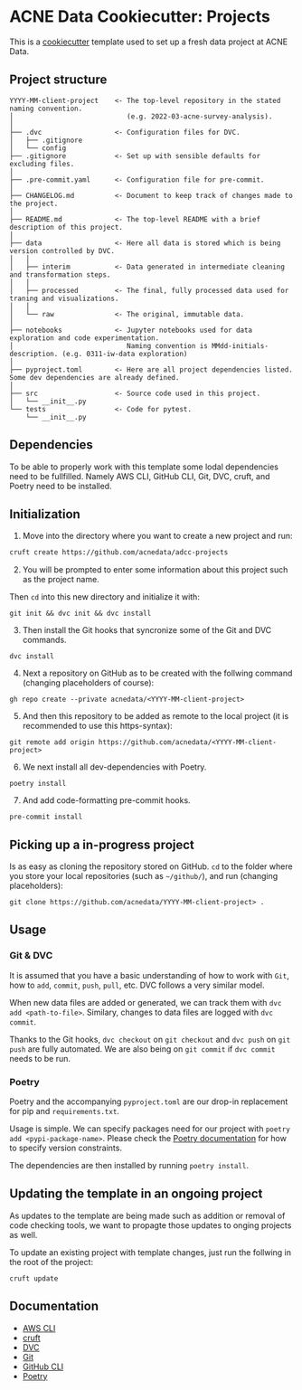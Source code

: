 # ACNE Data Cookiecutter: Projects

This is a [cookiecutter](https://cookiecutter.readthedocs.io/) template used to set up a fresh data project at ACNE
Data.


## Project structure
```
YYYY-MM-client-project    <- The top-level repository in the stated naming convention.
│                            (e.g. 2022-03-acne-survey-analysis).
│
├── .dvc                  <- Configuration files for DVC.
│   ├── .gitignore
│   └── config
├── .gitignore            <- Set up with sensible defaults for excluding files.
│
├── .pre-commit.yaml      <- Configuration file for pre-commit.
│
├── CHANGELOG.md          <- Document to keep track of changes made to the project.
│
├── README.md             <- The top-level README with a brief description of this project.
│
├── data                  <- Here all data is stored which is being version controlled by DVC.
│   │
│   ├── interim           <- Data generated in intermediate cleaning and transformation steps.
│   │
│   ├── processed         <- The final, fully processed data used for traning and visualizations.
│   │
│   └── raw               <- The original, immutable data.
│
├── notebooks             <- Jupyter notebooks used for data exploration and code experimentation.
│                            Naming convention is MMdd-initials-description. (e.g. 0311-iw-data exploration)
│
├── pyproject.toml        <- Here are all project dependencies listed. Some dev dependencies are already defined.
│
├── src                   <- Source code used in this project.
│   └── __init__.py
└── tests                 <- Code for pytest.
    └── __init__.py
```

## Dependencies

To be able to properly work with this template some lodal dependencies need to be fullfilled. Namely AWS CLI,
GitHub CLI, Git, DVC, cruft, and Poetry need to be installed. 


## Initialization

1. Move into the directory where you want to create a new project and run:
```bash
cruft create https://github.com/acnedata/adcc-projects
```

2. You will be prompted to enter some information about this project such as the project name. 

Then `cd` into this new directory and initialize it with:
```
git init && dvc init && dvc install
```

3. Then install the Git hooks that syncronize some of the Git and DVC commands.
```
dvc install
```

4. Next a repository on GitHub as to be created with the follwing command (changing placeholders of course):
```
gh repo create --private acnedata/<YYYY-MM-client-project>
```

5. And then this repository to be added as remote to the local project (it is recommended to use this https-syntax):
```
git remote add origin https://github.com/acnedata/<YYYY-MM-client-project>
```

6. We next install all dev-dependencies with Poetry.
```
poetry install
```

7. And add code-formatting pre-commit hooks.
```
pre-commit install
```


## Picking up a in-progress project

Is as easy as cloning the repository stored on GitHub. `cd` to the folder where you store your local repositories
(such as `~/github/`), and run (changing placeholders):
```
git clone https://github.com/acnedata/YYYY-MM-client-project> .
```


## Usage

### Git & DVC

It is assumed that you have a basic understanding of how to work with `Git`, how to `add`, `commit`, `push`, `pull`, etc.
DVC follows a very similar model.

When new data files are added or generated, we can track them with `dvc add <path-to-file>`. Similary, changes to data
files are logged with `dvc commit`.

Thanks to the Git hooks, `dvc checkout` on `git checkout` and `dvc push` on `git push` are fully automated. We are also
being on `git commit` if `dvc commit` needs to be run.

### Poetry

Poetry and the accompanying `pyproject.toml` are our drop-in replacement for pip and `requirements.txt`. 

Usage is simple. We can specify packages need for our project with `poetry add <pypi-package-name>`. Please check the
[Poetry documentation](https://python-poetry.org/docs/dependency-specification/) for how to specify version constraints.

The dependencies are then installed by running `poetry install`.


## Updating the template in an ongoing project

As updates to the template are being made such as addition or removal of code checking tools, we want to propagte those
updates to onging projects as well.

To update an existing project with template changes, just run the follwing in the root of the project:
```
cruft update
```


## Documentation

- [AWS CLI](https://docs.aws.amazon.com/cli/index.html)
- [cruft](https://cruft.github.io/cruft/)
- [DVC](https://dvc.org/doc)
- [Git](https://git-scm.com/doc)
- [GitHub CLI](https://cli.github.com/manual/index)
- [Poetry](https://python-poetry.org/docs/)
